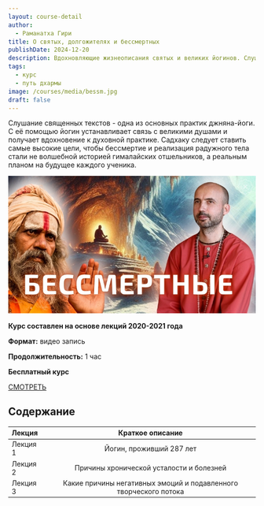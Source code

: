 ```yaml
---
layout: course-detail
author:
  - Раманатха Гири
title: О святых, долгожителях и бессмертных
publishDate: 2024-12-20
description: Вдохновляющие жизнеописания святых и великих йогинов. Слушаете священных текстов - одна из основных практик джняна-йоги. С её помощью йогин устанавливает связь с великими душами и получает вдохновение к садхана.
tags:
  - курс
  - путь дхармы
image: /courses/media/bessm.jpg
draft: false
---
```

Слушание священных текстов - одна из основных практик джняна-йоги. С её помощью йогин устанавливает связь с великими душами и получает вдохновение к духовной практике. Садхаку следует ставить самые высокие цели, чтобы бессмертие и реализация радужного тела стали не волшебной историей гималайских отшельников, а реальным планом на будущее каждого ученика.

![святые](/courses/media/bessm.jpg)

**Курс составлен на основе лекций 2020-2021 года**

**Формат:** видео запись

**Продолжительность:** 1 час

**Бесплатный курс**


<div class="buy-link">

[СМОТРЕТЬ](https://www.dattatreya.space/enroll/3114562?et=free)
</div>

## Содержание

| Лекция   |                         Краткое описание                          |
| :------- | :---------------------------------------------------------------: |
| Лекция 1 |                     Йогин, проживший 287 лет                      |
| Лекция 2 |             Причины хронической усталости и болезней              |
| Лекция 3 | Какие причины негативных эмоций и подавленного творческого потока |


